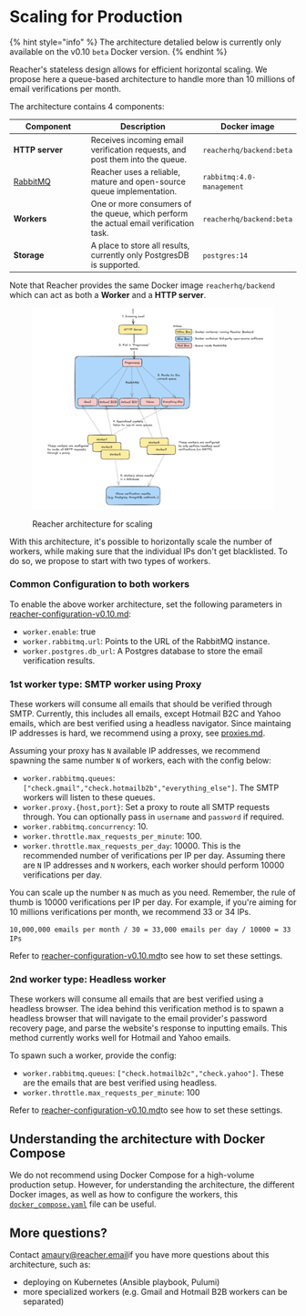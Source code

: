 # Scaling for Production

{% hint style="info" %}
The architecture detalied below is currently only available on the v0.10 `beta` Docker version.
{% endhint %}

Reacher's stateless design allows for efficient horizontal scaling. We propose here a queue-based architecture to handle more than 10 millions of email verifications per month.

The architecture contains 4 components:

<table><thead><tr><th width="183">Component</th><th width="295">Description</th><th>Docker image</th></tr></thead><tbody><tr><td><strong>HTTP server</strong></td><td>Receives incoming email verification requests, and post them into the queue.</td><td><code>reacherhq/backend:beta</code></td></tr><tr><td><a href="https://rabbitmq.com">RabbitMQ</a></td><td>Reacher uses a reliable, mature and open-source queue implementation.</td><td><code>rabbitmq:4.0-management</code></td></tr><tr><td><strong>Workers</strong></td><td>One or more consumers of the queue, which perform the actual email verification task.</td><td><code>reacherhq/backend:beta</code></td></tr><tr><td><strong>Storage</strong></td><td>A place to store all results, currently only PostgresDB is supported.</td><td><code>postgres:14</code></td></tr></tbody></table>

Note that Reacher provides the same Docker image `reacherhq/backend` which can act as both a **Worker** and a **HTTP server**.

<figure><img src="../.gitbook/assets/Screenshot 2024-11-27 at 14.43.50.png" alt=""><figcaption><p>Reacher architecture for scaling</p></figcaption></figure>

With this architecture, it's possible to horizontally scale the number of workers, while making sure that the individual IPs don't get blacklisted. To do so, we propose to start with two types of workers.

### Common Configuration to both workers

To enable the above worker architecture, set the following parameters in [reacher-configuration-v0.10.md](../advanced/migrations/reacher-configuration-v0.10.md "mention"):&#x20;

* `worker.enable`: true
* `worker.rabbitmq.url`: Points to the URL of the RabbitMQ instance.
* `worker.postgres.db_url`: A Postgres database to store the email verification results.

### 1st worker type: SMTP worker using Proxy

These workers will consume all emails that should be verified through SMTP. Currently, this includes all emails, except Hotmail B2C and Yahoo emails, which are best verified using a headless navigator. Since maintaing IP addresses is hard, we recommend using a proxy, see [proxies.md](proxies.md "mention").

Assuming your proxy has `N` available IP addresses, we recommend spawning the same number `N` of workers, each with the config below:

* `worker.rabbitmq.queues`: `["check.gmail","check.hotmailb2b","everything_else"]`. The SMTP workers will listen to these queues.
* `worker.proxy.{host,port}`: Set a proxy to route all SMTP requests through. You can optionally pass in `username` and `password` if required.
* `worker.rabbitmq.concurrency`: 10.
* `worker.throttle.max_requests_per_minute`: 100.
* `worker.throttle.max_requests_per_day`: 10000. This is the recommended number of verifications per IP per day. Assuming there are `N` IP addresses and `N` workers, each worker should perform 10000 verifications per day.

You can scale up the number `N` as much as you need. Remember, the rule of thumb is 10000 verifications per IP per day. For example, if you're aiming for 10 millions verifications per month, we recommend 33 or 34 IPs.

```
10,000,000 emails per month / 30 = 33,000 emails per day / 10000 = 33 IPs
```

Refer to [reacher-configuration-v0.10.md](../advanced/migrations/reacher-configuration-v0.10.md "mention")to see how to set these settings.

### 2nd worker type: Headless worker

These workers will consume all emails that are best verified using a headless browser. The idea behind this verification method is to spawn a headless browser that will navigate to the email provider's password recovery page, and parse the website's response to inputting emails. This method currently works well for Hotmail and Yahoo emails.

To spawn such a worker, provide the config:

* `worker.rabbitmq.queues`: `["check.hotmailb2c","check.yahoo"]`. These are the emails that are best verified using headless.
* `worker.throttle.max_requests_per_minute`: 100

Refer to [reacher-configuration-v0.10.md](../advanced/migrations/reacher-configuration-v0.10.md "mention")to see how to set these settings.

## Understanding the architecture with Docker Compose

We do not recommend using Docker Compose for a high-volume production setup. However, for understanding the architecture, the different Docker images, as well as how to configure the workers, this [`docker_compose.yaml`](../../docker-compose.yaml) file can be useful.

## More questions?

Contact [amaury@reacher.email](https://app.gitbook.com/u/F1LnsqPFtfUEGlcILLswbbp5cgk2 "mention")if you have more questions about this architecture, such as:

* deploying on Kubernetes (Ansible playbook, Pulumi)
* more specialized workers (e.g. Gmail and Hotmail B2B workers can be separated)
